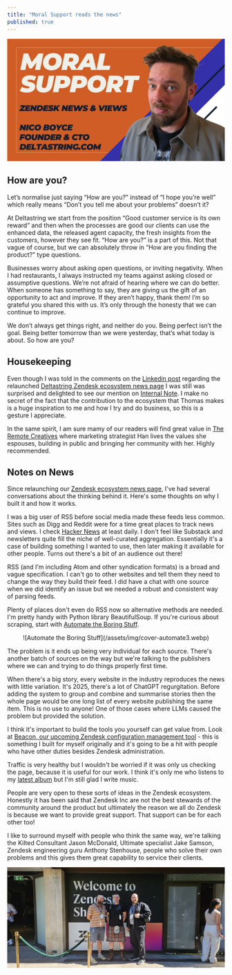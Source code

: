 ```yaml
---
title: "Moral Support reads the news"
published: true
---
```


![Moral Support Header](/assets/img/moral-support-header.png)

## How are you?

Let’s normalise just saying “How are you?” instead of “I hope you’re well” which really means “Don’t you tell me about your problems” doesn’t it?

At Deltastring we start from the position “Good customer service is its own reward” and then when the processes are good our clients can use the enhanced data, the released agent capacity, the fresh insights from the customers, however they see fit. “How are you?” is a part of this. Not that vague of course, but we can absolutely throw in “How are you finding the product?” type questions.

Businesses worry about asking open questions, or inviting negativity. When I had restaurants, I always instructed my teams against asking closed or assumptive questions. We’re not afraid of hearing where we can do better. When someone has something to say, they are giving us the gift of an opportunity to act and improve. If they aren’t happy, thank them! I’m so grateful you shared this with us. It’s only through the honesty that we can continue to improve.

We don’t always get things right, and neither do you. Being perfect isn’t the goal. Being better tomorrow than we were yesterday, that’s what today is about. So how are you?

## Housekeeping

Even though I was told in the comments on the [Linkedin post](https://www.linkedin.com/posts/nicoboyce_zendesk-activity-7366104394745929728-oxmi) regarding the relaunched [Deltastring Zendesk ecosystem news page](https://deltastring.com/news/) I was still was surprised and delighted to see our mention on [Internal Note](https://internalnote.com/zendesk-news-roundup-for-september-2025/?hey-from-deltastring). I make no secret of the fact that the contribution to the ecosystem that Thomas makes is a huge inspiration to me and how I try and do business, so this is a gesture I appreciate.

In the same spirit, I am sure mamy of our readers will find great value in [The Remote Creatives](https://www.linkedin.com/pulse/get-involved-remote-creatives-barbados-other-news-han-talbot-5ydxe/) where marketing strategist Han lives the values she espouses, building in public and bringing her community with her. Highly recommended.

## Notes on News

Since relaunching our [Zendesk ecosystem news page](https://deltastring.com/news/), I've had several conversations about the thinking behind it. Here's some thoughts on why I built it and how it works.

I was a big user of RSS before social media made these feeds less common. Sites such as Digg and Reddit were for a time great places to track news and views. I check [Hacker News](https://news.ycombinator.com/) at least daily. I don't feel like Substack and newsletters quite fill the niche of well-curated aggregation. Essentially it's a case of building something I wanted to use, then later making it available for other people. Turns out there's a bit of an audience out there!

RSS (and I'm including Atom and other syndication formats) is a broad and vague specification. I can't go to other websites and tell them they need to change the way they build their feed. I did have a chat with one source when we did identify an issue but we needed a robust and consistent way of parsing feeds.

Plenty of places don't even do RSS now so alternative methods are needed. I'm pretty handy with Python library BeautifulSoup. If you're curious about scraping, start with [Automate the Boring Stuff](https://automatetheboringstuff.com/).

<div style="text-align: center;">
![Automate the Boring Stuff](/assets/img/cover-automate3.webp)
</div>

The problem is it ends up being very individual for each source. There's another batch of sources on the way but we're talking to the publishers where we can and trying to do things properly first time.

When there's a big story, every website in the industry reproduces the news with little variation. It's 2025, there's a lot of ChatGPT regurgitation. Before adding the system to group and combine and summarise stories then the whole page would be one long list of every website publishing the same item. This is no use to anyone! One of those cases where LLMs caused the problem but provided the solution.

I think it's important to build the tools you yourself can get value from. Look at [Beacon, our upcoming Zendesk configuration management tool](https://www.youtube.com/watch?v=d3QzjCzaWOA) - this is something I built for myself originally and it's going to be a hit with people who have other duties besides Zendesk administration.

Traffic is very healthy but I wouldn't be worried if it was only us checking the page, because it is useful for our work. I think it's only me who listens to my [latest album](https://open.spotify.com/album/4xJSB3h9sIeyMfpmZZmB8n) but I'm still glad I write music.

People are very open to these sorts of ideas in the Zendesk ecosystem. Honestly it has been said that Zendesk Inc are not the best stewards of the community around the product but ultimately the reason we all do Zendesk is because we want to provide great support. That support can be for each other too!

I like to surround myself with people who think the same way, we're talking the Kilted Consultant Jason McDonald, Ultimate specialist Jake Samson, Zendesk engineering guru Anthony Stenhouse, people who solve their own problems and this gives them great capability to service their clients.

![Zendeskers](/assets/img/zendeskers.jpeg)